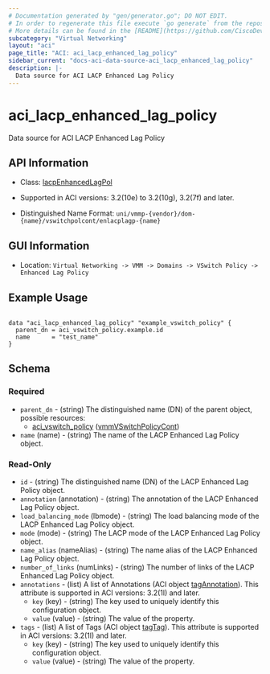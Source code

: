 ```yaml
---
# Documentation generated by "gen/generator.go"; DO NOT EDIT.
# In order to regenerate this file execute `go generate` from the repository root.
# More details can be found in the [README](https://github.com/CiscoDevNet/terraform-provider-aci/blob/master/README.md).
subcategory: "Virtual Networking"
layout: "aci"
page_title: "ACI: aci_lacp_enhanced_lag_policy"
sidebar_current: "docs-aci-data-source-aci_lacp_enhanced_lag_policy"
description: |-
  Data source for ACI LACP Enhanced Lag Policy
---
```


# aci_lacp_enhanced_lag_policy #

Data source for ACI LACP Enhanced Lag Policy

## API Information ##

* Class: [lacpEnhancedLagPol](https://pubhub.devnetcloud.com/media/model-doc-latest/docs/app/index.html#/objects/lacpEnhancedLagPol/overview)

* Supported in ACI versions: 3.2(10e) to 3.2(10g), 3.2(7f) and later.

* Distinguished Name Format: `uni/vmmp-{vendor}/dom-{name}/vswitchpolcont/enlacplagp-{name}`

## GUI Information ##

* Location: `Virtual Networking -> VMM -> Domains -> VSwitch Policy -> Enhanced Lag Policy`

## Example Usage ##

```hcl

data "aci_lacp_enhanced_lag_policy" "example_vswitch_policy" {
  parent_dn = aci_vswitch_policy.example.id
  name      = "test_name"
}

```

## Schema ##

### Required ###

* `parent_dn` - (string) The distinguished name (DN) of the parent object, possible resources:
  - [aci_vswitch_policy](https://registry.terraform.io/providers/CiscoDevNet/aci/latest/docs/resources/vswitch_policy) ([vmmVSwitchPolicyCont](https://pubhub.devnetcloud.com/media/model-doc-latest/docs/app/index.html#/objects/vmmVSwitchPolicyCont/overview))
* `name` (name) - (string) The name of the LACP Enhanced Lag Policy object.

### Read-Only ###

* `id` - (string) The distinguished name (DN) of the LACP Enhanced Lag Policy object.
* `annotation` (annotation) - (string) The annotation of the LACP Enhanced Lag Policy object.
* `load_balancing_mode` (lbmode) - (string) The load balancing mode of the LACP Enhanced Lag Policy object.
* `mode` (mode) - (string) The LACP mode of the LACP Enhanced Lag Policy object.
* `name_alias` (nameAlias) - (string) The name alias of the LACP Enhanced Lag Policy object.
* `number_of_links` (numLinks) - (string) The number of links of the LACP Enhanced Lag Policy object.
* `annotations` - (list) A list of Annotations (ACI object [tagAnnotation](https://pubhub.devnetcloud.com/media/model-doc-latest/docs/app/index.html#/objects/tagAnnotation/overview)). This attribute is supported in ACI versions: 3.2(1l) and later.
    * `key` (key) - (string) The key used to uniquely identify this configuration object.
    * `value` (value) - (string) The value of the property.
* `tags` - (list) A list of Tags (ACI object [tagTag](https://pubhub.devnetcloud.com/media/model-doc-latest/docs/app/index.html#/objects/tagTag/overview)). This attribute is supported in ACI versions: 3.2(1l) and later.
    * `key` (key) - (string) The key used to uniquely identify this configuration object.
    * `value` (value) - (string) The value of the property.
